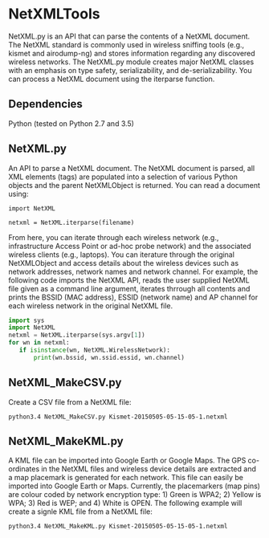 # NetXMLTools
NetXML.py is an API that can parse the contents of a NetXML document. The NetXML standard is commonly used in wireless sniffing tools (e.g., kismet and airodump-ng) and stores information regarding any discovered wireless networks. The NetXML.py module creates major NetXML classes with an emphasis on type safety, serializability, and de-serializability. You can process a NetXML document using the iterparse function.

## Dependencies

Python (tested on Python 2.7 and 3.5)

## NetXML.py

An API to parse a NetXML document. The NetXML document is parsed, all XML elements (tags) are populated into a selection of various Python objects and the parent NetXMLObject is returned. You can read a document using:

`import NetXML`

`netxml = NetXML.iterparse(filename)`

From here, you can iterate through each wireless network (e.g., infrastructure Access Point or ad-hoc probe network) and the associated wireless clients (e.g., laptops). You can iterature through the original NetXMLObject and access details about the wireless devices such as network addresses, network names and network channel. For example, the following code imports the NetXML API, reads the user supplied NetXML file given as a command line argument, iterates thrrough all contents and prints the BSSID (MAC address), ESSID (network name) and AP channel for each wireless network in the original NetXML file.

```python
import sys
import NetXML
netxml = NetXML.iterparse(sys.argv[1])
for wn in netxml:
   if isinstance(wn, NetXML.WirelessNetwork):
       print(wn.bssid, wn.ssid.essid, wn.channel)
```

## NetXML_MakeCSV.py

Create a CSV file from a NetXML file:

`python3.4 NetXML_MakeCSV.py Kismet-20150505-05-15-05-1.netxml`

## NetXML_MakeKML.py

A KML file can be imported into Google Earth or Google Maps. The GPS co-ordinates in the NetXML files and wireless device details are extracted and a map placemark is generated for each network. This file can easily be imported into Google Earth or Maps. Currently, the placemarkers (map pins) are colour coded by network encryption type: 1) Green is WPA2; 2) Yellow is WPA; 3) Red is WEP; and 4) White is OPEN. The following example will create a signle KML file from a NetXML file:

`python3.4 NetXML_MakeKML.py Kismet-20150505-05-15-05-1.netxml`
